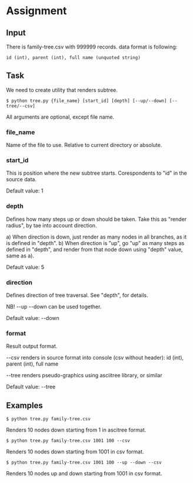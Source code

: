 
# Assignment

## Input

There is family-tree.csv with 999999 records.
data format is following:

`id (int), parent (int), full name (unquoted string)`

## Task

We need to create utility that renders subtree.

`$ python tree.py {file_name} [start_id] [depth] [--up/--down] [--tree/--csv]`

All arguments are optional, except file name.

### file_name
Name of the file to use. Relative to current directory or absolute.

### start_id
This is position where the new subtree starts.
Corespondents to "id" in the source data.

Default value: 1

### depth
Defines how many steps up or down should be taken.
Take this as "render radius", by tae into account direction.

a) When direction is down, just render as many nodes in all branches,
as it is defined in "depth".
b) When direction is "up", go "up" as many steps as defined in "depth",
and render from that node down using "depth" value, same as a).

Default value: 5    

### direction
Defines direction of tree traversal. See "depth", for details.

NB! --up --down can be used together. 

Default value: --down

### format
Result output format.

--csv renders in source format into console (csv without header):
id (int), parent (int), full name

--tree renders pseudo-graphics using asciitree library, or similar

Default value: --tree 

## Examples

`$ python tree.py family-tree.csv`

Renders 10 nodes down starting from 1 in ascitree format.

`$ python tree.py family-tree.csv 1001 100 --csv`

Renders 10 nodes down starting from 1001 in csv format.

`$ python tree.py family-tree.csv 1001 100 --up --down --csv`

Renders 10 nodes up and down starting from 1001 in csv format.
 
